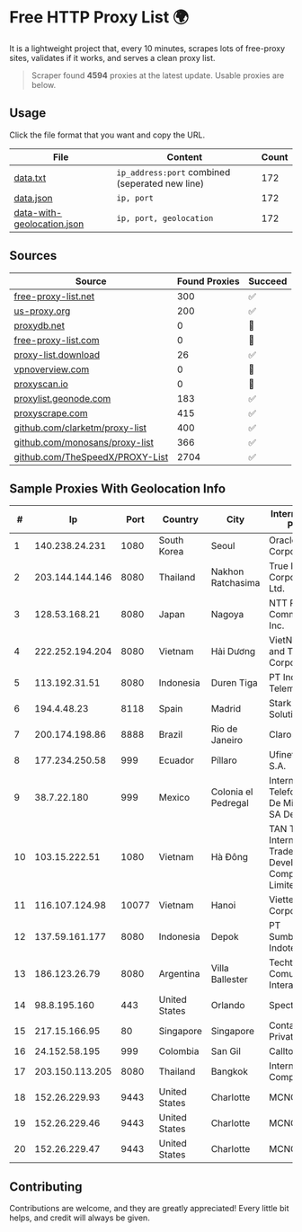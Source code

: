 
# Free HTTP Proxy List 🌍

It is a lightweight project that, every 10 minutes, scrapes lots of free-proxy sites, validates if it works, and serves a clean proxy list.


> Scraper found **4594** proxies at the latest update. Usable proxies are below.

## Usage

Click the file format that you want and copy the URL.


|File|Content|Count|
|----|-------|-----|
|[data.txt](https://raw.githubusercontent.com/themiralay/Proxy-List-World/master/data.txt)|`ip_address:port` combined (seperated new line)|172|
|[data.json](https://raw.githubusercontent.com/themiralay/Proxy-List-World/master/data.json)|`ip, port`|172|
|[data-with-geolocation.json](https://raw.githubusercontent.com/themiralay/Proxy-List-World/master/data-with-geolocation.json)|`ip, port, geolocation`|172|

## Sources

|Source|Found Proxies|Succeed|
|------|-------------|-------|
|[free-proxy-list.net](https://free-proxy-list.net)|300|✅|
|[us-proxy.org](https://www.us-proxy.org)|200|✅|
|[proxydb.net](http://proxydb.net)|0|🚫|
|[free-proxy-list.com](https://free-proxy-list.com/?page=&port=&type%5B%5D=http&type%5B%5D=https&up_time=0&search=Search)|0|🚫|
|[proxy-list.download](https://www.proxy-list.download/HTTP)|26|✅|
|[vpnoverview.com](https://vpnoverview.com/privacy/anonymous-browsing/free-proxy-servers)|0|🚫|
|[proxyscan.io](https://www.proxyscan.io)|0|🚫|
|[proxylist.geonode.com](https://proxylist.geonode.com/api/proxy-list?limit=300&page=1&sort_by=lastChecked&sort_type=desc&protocols=http,https)|183|✅|
|[proxyscrape.com](https://api.proxyscrape.com/v2/?request=displayproxies&protocol=http&timeout=10000&country=all&ssl=all&anonymity=all)|415|✅|
|[github.com/clarketm/proxy-list](https://raw.githubusercontent.com/clarketm/proxy-list/master/proxy-list-raw.txt)|400|✅|
|[github.com/monosans/proxy-list](https://raw.githubusercontent.com/monosans/proxy-list/main/proxies/http.txt)|366|✅|
|[github.com/TheSpeedX/PROXY-List](https://raw.githubusercontent.com/TheSpeedX/PROXY-List/master/http.txt)|2704|✅|


## Sample Proxies With Geolocation Info

|#|Ip|Port|Country|City|Internet Service Provider|
|-|--|----|-------|----|-------------------------|
|1|140.238.24.231|1080|South Korea|Seoul|Oracle Corporation|
|2|203.144.144.146|8080|Thailand|Nakhon Ratchasima|True Internet Corporation CO. Ltd.|
|3|128.53.168.21|8080|Japan|Nagoya|NTT PC Communications, Inc.|
|4|222.252.194.204|8080|Vietnam|Hải Dương|VietNam Post and Telecom Corporation|
|5|113.192.31.51|8080|Indonesia|Duren Tiga|PT Indo Telemedia Solusi|
|6|194.4.48.23|8118|Spain|Madrid|Stark Industries Solutions LTD|
|7|200.174.198.86|8888|Brazil|Rio de Janeiro|Claro S.A|
|8|177.234.250.58|999|Ecuador|Píllaro|Ufinet Panama S.A.|
|9|38.7.22.180|999|Mexico|Colonia el Pedregal|Internet Telefonia Y TV De Michoacan SA De CV|
|10|103.15.222.51|1080|Vietnam|Hà Đông|TAN Thanh AN International Trade Development Company Limited|
|11|116.107.124.98|10077|Vietnam|Hanoi|Viettel Corporation|
|12|137.59.161.177|8080|Indonesia|Depok|PT SumberKoneksi Indotelematika|
|13|186.123.26.79|8080|Argentina|Villa Ballester|Techtel LMDS Comunicaciones Interactivas S.A.|
|14|98.8.195.160|443|United States|Orlando|Spectrum|
|15|217.15.166.95|80|Singapore|Singapore|Contabo Asia Private Limited|
|16|24.152.58.195|999|Colombia|San Gil|Calltopbx S.A.S.|
|17|203.150.113.205|8080|Thailand|Bangkok|Internet Thailand Company Ltd.|
|18|152.26.229.93|9443|United States|Charlotte|MCNC|
|19|152.26.229.46|9443|United States|Charlotte|MCNC|
|20|152.26.229.47|9443|United States|Charlotte|MCNC|



## Contributing

Contributions are welcome, and they are greatly appreciated! Every
little bit helps, and credit will always be given.

